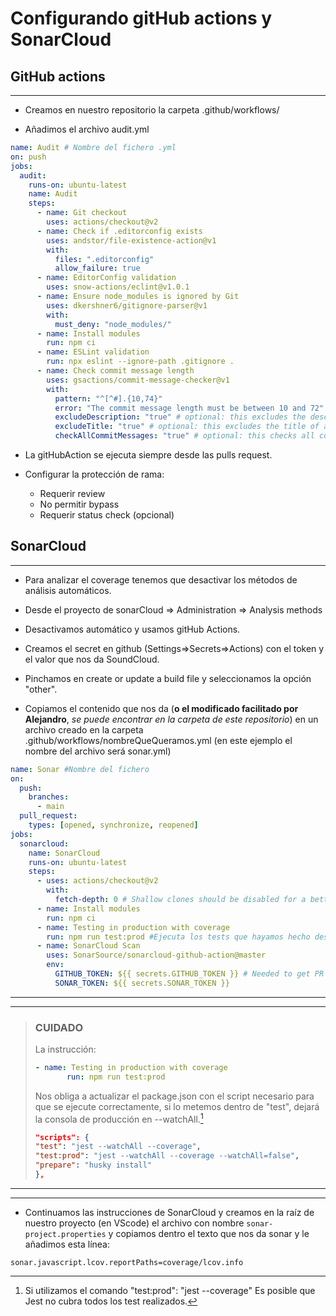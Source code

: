 # Configurando gitHub actions y SonarCloud

## GitHub actions

---

- Creamos en nuestro repositorio la carpeta .github/workflows/

- Añadimos el archivo audit.yml

```yml
name: Audit # Nombre del fichero .yml
on: push
jobs:
  audit:
    runs-on: ubuntu-latest
    name: Audit
    steps:
      - name: Git checkout
        uses: actions/checkout@v2
      - name: Check if .editorconfig exists
        uses: andstor/file-existence-action@v1
        with:
          files: ".editorconfig"
          allow_failure: true
      - name: EditorConfig validation
        uses: snow-actions/eclint@v1.0.1
      - name: Ensure node_modules is ignored by Git
        uses: dkershner6/gitignore-parser@v1
        with:
          must_deny: "node_modules/"
      - name: Install modules
        run: npm ci
      - name: ESLint validation
        run: npx eslint --ignore-path .gitignore .
      - name: Check commit message length
        uses: gsactions/commit-message-checker@v1
        with:
          pattern: "^[^#].{10,74}"
          error: "The commit message length must be between 10 and 72"
          excludeDescription: "true" # optional: this excludes the description body of a pull request
          excludeTitle: "true" # optional: this excludes the title of a pull request
          checkAllCommitMessages: "true" # optional: this checks all commits associated with a pull request
```

- La gitHubAction se ejecuta siempre desde las pulls request.

- Configurar la protección de rama:

  - Requerir review
  - No permitir bypass
  - Requerir status check (opcional)

## SonarCloud

---

- Para analizar el coverage tenemos que desactivar los métodos de análisis automáticos.

- Desde el proyecto de sonarCloud => Administration => Analysis methods

- Desactivamos automático y usamos gitHub Actions.

- Creamos el secret en github (Settings=>Secrets=>Actions) con el token y el valor que nos da SoundCloud.

- Pinchamos en create or update a build file y seleccionamos la opción "other".

- Copiamos el contenido que nos da (**o el modificado facilitado por Alejandro**, _se puede encontrar en la carpeta de este repositorio_) en un archivo creado en la carpeta .github/workflows/nombreQueQueramos.yml (en este ejemplo el nombre del archivo será sonar.yml)

```yml
name: Sonar #Nombre del fichero
on:
  push:
    branches:
      - main
  pull_request:
    types: [opened, synchronize, reopened]
jobs:
  sonarcloud:
    name: SonarCloud
    runs-on: ubuntu-latest
    steps:
      - uses: actions/checkout@v2
        with:
          fetch-depth: 0 # Shallow clones should be disabled for a better relevancy of analysis
      - name: Install modules
        run: npm ci
      - name: Testing in production with coverage
        run: npm run test:prod #Ejecuta los tests que hayamos hecho desde el servidor.
      - name: SonarCloud Scan
        uses: SonarSource/sonarcloud-github-action@master
        env:
          GITHUB_TOKEN: ${{ secrets.GITHUB_TOKEN }} # Needed to get PR information, if any
          SONAR_TOKEN: ${{ secrets.SONAR_TOKEN }}
```

---

---

> ### **CUIDADO**
>
> La instrucción:
>
> ```yml
> - name: Testing in production with coverage
>        run: npm run test:prod
> ```
>
> Nos obliga a actualizar el package.json con el script necesario para que se ejecute correctamente, si lo metemos dentro de "test", dejará la consola de producción en --watchAll.[^1]
>
> ```json
> "scripts": {
> "test": "jest --watchAll --coverage",
> "test:prod": "jest --watchAll --coverage --watchAll=false",
> "prepare": "husky install"
> },
> ```

---

---

- Continuamos las instrucciones de SonarCloud y creamos en la raíz de nuestro proyecto (en VScode) el archivo con nombre `sonar-project.properties` y copiamos dentro el texto que nos da sonar y le añadimos esta línea:

```properties
sonar.javascript.lcov.reportPaths=coverage/lcov.info
```


[^1]: Si utilizamos el comando "test:prod": "jest --coverage" Es posible que Jest no cubra todos los test realizados.
